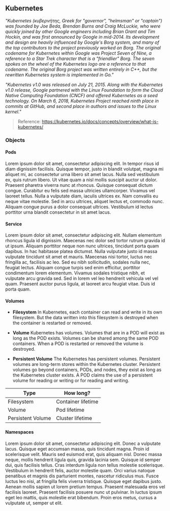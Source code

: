 ## Kubernetes
*"Kubernetes (κυβερνήτης, Greek for "governor", "helmsman" or "captain") was founded by Joe Beda, Brendan Burns and Craig McLuckie, who were quickly joined by other Google engineers including Brian Grant and Tim Hockin, and was first announced by Google in mid-2014. Its development and design are heavily influenced by Google's Borg system, and many of the top contributors to the project previously worked on Borg. The original codename for Kubernetes within Google was Project Seven of Nine, a reference to a Star Trek character that is a "friendlier" Borg. The seven spokes on the wheel of the Kubernetes logo are a reference to that codename. The original Borg project was written entirely in C++, but the rewritten Kubernetes system is implemented in Go."*

*"Kubernetes v1.0 was released on July 21, 2015. Along with the Kubernetes v1.0 release, Google partnered with the Linux Foundation to form the Cloud Native Computing Foundation (CNCF) and offered Kubernetes as a seed technology. On March 6, 2018, Kubernetes Project reached ninth place in commits at GitHub, and second place in authors and issues to the Linux kernel."*
> Reference: https://kubernetes.io/docs/concepts/overview/what-is-kubernetes/

### Objects

#### Pods
Lorem ipsum dolor sit amet, consectetur adipiscing elit. In tempor risus id diam dignissim facilisis. Quisque tempor, justo in blandit volutpat, magna mi aliquet mi, ac consectetur urna libero sit amet lacus. Nulla sed vestibulum ex, quis rutrum libero. Ut vitae quam a nisl mollis suscipit auctor ut dolor. Praesent pharetra viverra nunc at rhoncus. Quisque consequat dictum congue. Curabitur eu felis sed massa ultricies ullamcorper. Vivamus vel laoreet tellus. Nulla a vulputate diam, iaculis ultrices ex. Nam convallis eu neque vitae molestie. Sed in arcu ultrices, aliquet lectus et, commodo nunc. Aliquam congue purus a dolor consequat ultrices. Vestibulum id lectus porttitor urna blandit consectetur in sit amet lacus.

#### Service
Lorem ipsum dolor sit amet, consectetur adipiscing elit. Nullam elementum rhoncus ligula id dignissim. Maecenas nec dolor sed tortor rutrum gravida id ut ipsum. Aliquam porttitor neque non nunc ultrices, tincidunt porta quam dapibus. In hac habitasse platea dictumst. Nulla vulputate justo id massa vulputate tincidunt sit amet et mauris. Maecenas nisi tortor, luctus nec fringilla ac, facilisis ac leo. Sed eu nibh sollicitudin, sodales nulla nec, feugiat lectus. Aliquam congue turpis sed enim efficitur, porttitor condimentum lorem elementum. Vivamus sodales tristique nibh, et vulputate arcu gravida sed. Sed in lorem vel leo hendrerit vehicula vel vel quam. Praesent auctor purus ligula, at laoreet arcu feugiat vitae. Duis id porta quam.

#### Volumes
* **Filesystem**
In Kubernetes, each container can read and write in its own filesystem.
But the data written into this filesystem is destroyed when the container is restarted or removed.

* **Volume**
Kubernetes has volumes. Volumes that are in a POD will exist as long as the POD exists. Volumes can be shared among the same POD containers. When a POD is restarted or removed the volume is destroyed.

* **Persistent Volume**
The Kubernetes has persistent volumes. Persistent volumes are long-term stores within the Kubernetes cluster. Persistent volumes go beyond containers, PODs, and nodes, they exist as long as the Kubernetes cluster exists. A POD claims the use of a persistent volume for reading or writing or for reading and writing.

| Type              | How long?          |
|-------------------|--------------------|
| Filesystem        | Container lifetime |
| Volume            | Pod lifetime       |
| Persistent Volume | Cluster lifetime   |

#### Namespaces
Lorem ipsum dolor sit amet, consectetur adipiscing elit. Donec a vulputate lacus. Quisque eget accumsan massa, quis tincidunt magna. Proin id scelerisque velit. Mauris sed euismod erat, quis aliquam nisl. Donec massa neque, mollis hendrerit ligula quis, gravida lacinia sem. Quisque id semper dui, quis facilisis tellus. Cras interdum ligula non tellus molestie scelerisque. Vestibulum in hendrerit felis, auctor molestie quam. Orci varius natoque penatibus et magnis dis parturient montes, nascetur ridiculus mus. Fusce luctus leo nisi, at fringilla felis viverra tristique. Quisque eget dapibus justo. Aenean mollis sapien ut lorem pretium tempus. Praesent malesuada eros vel facilisis laoreet. Praesent facilisis posuere nunc ut pulvinar. In luctus ipsum eget leo mattis, quis molestie erat bibendum. Proin eros metus, cursus a vulputate ut, semper ut elit.
